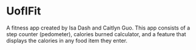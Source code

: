 # UofIFit 
A fitness app created by Isa Dash and Caitlyn Guo. This app consists of a step counter (pedometer), calories burned calculator, and a feature that displays the calories in any food item they enter.
